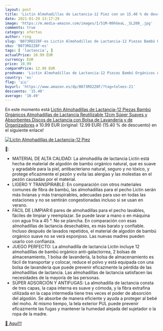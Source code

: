 ```yaml
---
layout: post
title: 'Lictin Almohadillas de Lactancia-12 Piez con un 15.40 % de descuento'
date: 2021-01-29 13:17:29
image: 'https://m.media-amazon.com/images/I/51M-N9hGeaL._SL200_.jpg'
comments: true
category: ofertas
author: ring
slug: 'B073RD2Z8F-es Lictin Almohadillas de Lactancia-12 Piezas Bambú Orgánicos...'
sku: 'B073RD2Z8F-es'
tags: [ 'lactancia', ]
actualPrice: 10.99 EUR
currency: EUR
price: 10.99
comparePrice: 12.99 EUR
prodname: 'Lictin Almohadillas de Lactancia-12 Piezas Bambú Orgánicos Almohadillas de Lactancia Reutilizable 12cm Súper Suaves y Absorbentes Discos de Lactancia con Bolsa de Lavandería y de Organizadores'
country: 'es'
flag: '🇪🇸'
buyurl: 'https://www.amazon.es/dp/B073RD2Z8F/?tag=tolees-21'
descuento: '15.40'
average: '10.49'
---
```


En este momento está [Lictin Almohadillas de Lactancia-12 Piezas Bambú Orgánicos Almohadillas de Lactancia Reutilizable 12cm Súper Suaves y Absorbentes Discos de Lactancia con Bolsa de Lavandería y de Organizadores](https://www.amazon.es/dp/B073RD2Z8F/?tag=tolees-21) a 10.99 EUR (original: 12.99 EUR) (15.40 %  de descuento) en el siguiente enlace!

[![Lictin Almohadillas de Lactancia-12 Piez](https://m.media-amazon.com/images/I/51M-N9hGeaL._SL200_.jpg)](https://www.amazon.es/dp/B073RD2Z8F/?tag=tolees-21)

🔎:

- MATERIAL DE ALTA CALIDAD: La almohadilla de lactancia Lictin está hecha de material de algodón de bambú orgánico natural, que es suave y agradable para la piel, antibacteriano natural, seguro y no tóxico, y protege eficazmente el pezón y evita las alergias y las molestias en el pezón causadas por el material.
- LIGERO Y TRANSPIRABLE: En comparación con otros materiales comunes de fibra de bambú, las almohadillas para el pecho Lictin serán más livianas y más transpirables, adecuadas para uso en todas las estaciones y no se sentirán congestionadas incluso si se usan en verano.
- FÁCIL DE LIMPIAR:6 pares de almohadillas para el pecho lavables, fáciles de limpiar y reemplazar. Se puede lavar a mano o en máquina con agua fría a 45 °. No se plancha. En comparación con esas almohadillas de lactancia desechables, es más barato y confiable. Incluso después de lavados repetidos, el material de algodón de bambú orgánico suave no se verá esponjoso. Las nuevas madres pueden usarlo con confianza.
- JUEGO PERFECTO: La almohadilla de lactancia Lictin incluye 12 almohadillas de bambú orgánico anti-galactorrea, 2 bolsas de almacenamiento, 1 bolsa de lavandería, la bolsa de almacenamiento es fácil de transportar y colocar, reduce el polvo y está equipada con una bolsa de lavandería que puede prevenir eficazmente la pérdida de las almohadillas de lactancia. Las almohadillas de lactancia satisfacen las necesidades de la mayoría de las personas.
- SÚPER ADSORCIÓN Y ANTIFUGAS: La almohadilla de lactancia consta de tres capas, la capa interna es suave y cómoda, y la fibra extrafina utilizada en la capa intermedia tiene tres veces el poder de absorción del algodón. Se absorbe de manera eficiente y ayuda a proteger al bebé del moho. Al mismo tiempo, la tela exterior PUL puede prevenir eficazmente las fugas y mantener la humedad alejada del sujetador o la ropa de la madre.

[🛒 Aquí!!!](https://www.amazon.es/dp/B073RD2Z8F/?tag=tolees-21)
